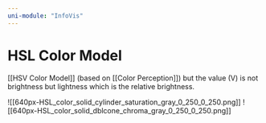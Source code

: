 ```yaml
---
uni-module: "InfoVis"
---
```


# HSL Color Model

[[HSV Color Model]] (based on [[Color Perception]]) but the value (V) is not brightness but lightness which is the relative brightness.

![[640px-HSL_color_solid_cylinder_saturation_gray_0_250_0_250.png]]
![[640px-HSL_color_solid_dblcone_chroma_gray_0_250_0_250.png]]
